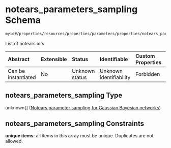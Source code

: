 # notears_parameters_sampling Schema

```txt
myid#/properties/resources/properties/parameters/properties/notears_parameters_sampling
```

List of notears id's

| Abstract            | Extensible | Status         | Identifiable            | Custom Properties | Additional Properties | Access Restrictions | Defined In                                                       |
| :------------------ | :--------- | :------------- | :---------------------- | :---------------- | :-------------------- | :------------------ | :--------------------------------------------------------------- |
| Can be instantiated | No         | Unknown status | Unknown identifiability | Forbidden         | Allowed               | none                | [config.schema.json*](config.schema.json "open original schema") |

## notears_parameters_sampling Type

unknown\[] ([Notears parameter sampling for Gaussian Bayesian networks](config-definitions-notears-parameter-sampling-for-gaussian-bayesian-networks.md))

## notears_parameters_sampling Constraints

**unique items**: all items in this array must be unique. Duplicates are not allowed.
